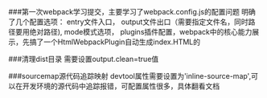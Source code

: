###第一次webpack学习提交，主要学习了webpack.config.js的配置问题
明确了几个配置选项：
entry文件入口，
output文件出口（需要指定文件名，同时路径要用绝对路径),
mode模式选项，
plugins插件配置，webpack中的核心能力展示，先搞了一个HtmlWebpackPlugin自动生成index.HTML的

###清理dist目录
需要设置output.clean=true值

###sourcemap源代码追踪映射
devtool属性需要设置为'inline-source-map',可以在开发环境的源代码中追踪报错，可配置属性很多，具体翻看文档


